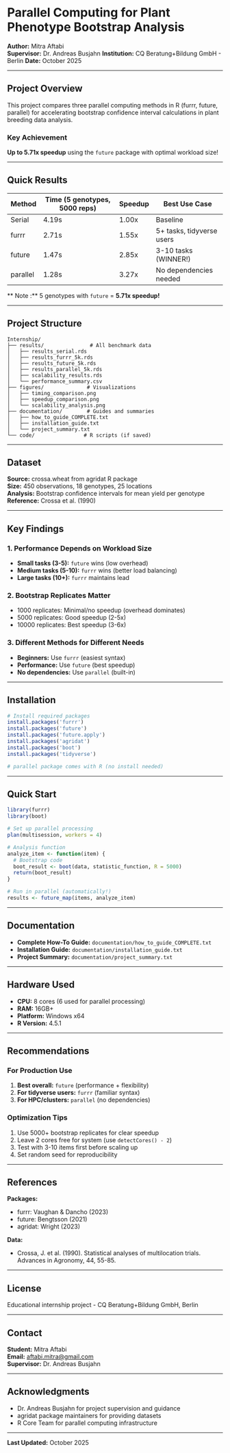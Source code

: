 
# Parallel Computing for Plant Phenotype Bootstrap Analysis

**Author:** Mitra Aftabi  
**Supervisor:** Dr. Andreas Busjahn 
**Institution:** CQ Beratung+Bildung GmbH - Berlin 
**Date:** October 2025

---

## Project Overview

This project compares three parallel computing methods in R (furrr, future, parallel) 
for accelerating bootstrap confidence interval calculations in plant breeding data analysis.

### Key Achievement
**Up to 5.71x speedup** using the `future` package with optimal workload size!

---

## Quick Results

| Method | Time (5 genotypes, 5000 reps) | Speedup | Best Use Case |
|--------|-------------------------------|---------|---------------|
| Serial | 4.19s | 1.00x | Baseline |
| furrr | 2.71s | 1.55x | 5+ tasks, tidyverse users |
| future | 1.47s | 2.85x | 3-10 tasks (WINNER!) |
| parallel | 1.28s | 3.27x | No dependencies needed |

** Note :** 5 genotypes with `future` = **5.71x speedup!**

---

## Project Structure
```
Internship/
├── results/               # All benchmark data
│   ├── results_serial.rds
│   ├── results_furrr_5k.rds
│   ├── results_future_5k.rds
│   ├── results_parallel_5k.rds
│   ├── scalability_results.rds
│   └── performance_summary.csv
├── figures/              # Visualizations
│   ├── timing_comparison.png
│   ├── speedup_comparison.png
│   └── scalability_analysis.png
├── documentation/        # Guides and summaries
│   ├── how_to_guide_COMPLETE.txt
│   ├── installation_guide.txt
│   └── project_summary.txt
└── code/                # R scripts (if saved)
```

---

## Dataset

**Source:** crossa.wheat from agridat R package  
**Size:** 450 observations, 18 genotypes, 25 locations  
**Analysis:** Bootstrap confidence intervals for mean yield per genotype  
**Reference:** Crossa et al. (1990)

---

## Key Findings

### 1. Performance Depends on Workload Size
- **Small tasks (3-5):** `future` wins (low overhead)
- **Medium tasks (5-10):** `furrr` wins (better load balancing)
- **Large tasks (10+):** `furrr` maintains lead

### 2. Bootstrap Replicates Matter
- 1000 replicates: Minimal/no speedup (overhead dominates)
- 5000 replicates: Good speedup (2-5x)
- 10000 replicates: Best speedup (3-6x)

### 3. Different Methods for Different Needs
- **Beginners:** Use `furrr` (easiest syntax)
- **Performance:** Use `future` (best speedup)
- **No dependencies:** Use `parallel` (built-in)

---

## Installation
```r
# Install required packages
install.packages('furrr')
install.packages('future')
install.packages('future.apply')
install.packages('agridat')
install.packages('boot')
install.packages('tidyverse')

# parallel package comes with R (no install needed)
```

---

## Quick Start
```r
library(furrr)
library(boot)

# Set up parallel processing
plan(multisession, workers = 4)

# Analysis function
analyze_item <- function(item) {
  # Bootstrap code
  boot_result <- boot(data, statistic_function, R = 5000)
  return(boot_result)
}

# Run in parallel (automatically!)
results <- future_map(items, analyze_item)
```

---

## Documentation

- **Complete How-To Guide:** `documentation/how_to_guide_COMPLETE.txt`
- **Installation Guide:** `documentation/installation_guide.txt`
- **Project Summary:** `documentation/project_summary.txt`

---

## Hardware Used

- **CPU:** 8 cores (6 used for parallel processing)
- **RAM:** 16GB+
- **Platform:** Windows x64
- **R Version:** 4.5.1

---

## Recommendations

### For Production Use
1. **Best overall:** `future` (performance + flexibility)
2. **For tidyverse users:** `furrr` (familiar syntax)
3. **For HPC/clusters:** `parallel` (no dependencies)

### Optimization Tips
1. Use 5000+ bootstrap replicates for clear speedup
2. Leave 2 cores free for system (use `detectCores() - 2`)
3. Test with 3-10 items first before scaling up
4. Set random seed for reproducibility

---

## References

**Packages:**
- furrr: Vaughan & Dancho (2023)
- future: Bengtsson (2021)
- agridat: Wright (2023)

**Data:**
- Crossa, J. et al. (1990). Statistical analyses of multilocation trials. 
  Advances in Agronomy, 44, 55-85.

---

## License

Educational internship project - CQ Beratung+Bildung GmbH, Berlin

---

## Contact

**Student:** Mitra Aftabi  
**Email:** aftabi.mitra@gmail.com  
**Supervisor:** Dr. Andreas Busjahn

---

## Acknowledgments

- Dr. Andreas Busjahn for project supervision and guidance
- agridat package maintainers for providing datasets
- R Core Team for parallel computing infrastructure

---

**Last Updated:** October 2025


